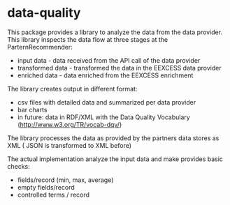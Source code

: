 # data-quality

This package provides a library to analyze the data from the data provider.
This library inspects the data flow at three stages at the ParternRecommender:
* input data - data received from the API call of the data provider
* transformed data - transformed the data in the EEXCESS data provider
* enriched data - data enriched from the EEXCESS enrichment

The library creates output in different format:
* csv files with detailed data and summarized per data provider
* bar charts 
* in future: data in RDF/XML with the Data Quality Vocabulary (http://www.w3.org/TR/vocab-dqv/)

The library processes the data as provided by the partners data stores as XML ( JSON is transformed to XML before)

The actual implementation analyze the input data and make provides basic checks:
* fields/record (min, max, average)
* empty fields/record
* controlled terms / record
